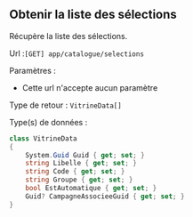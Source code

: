 ## <span id='listeselections'>Obtenir la liste des sélections</span>

Récupère la liste des sélections.

Url :`[GET] app/catalogue/selections`

Paramètres : 

- Cette url n'accepte aucun paramètre

Type de retour : `VitrineData[]`

Type(s) de données :

```csharp
class VitrineData
{
	System.Guid Guid { get; set; }
	string Libelle { get; set; }
	string Code { get; set; }
	string Groupe { get; set; }
	bool EstAutomatique { get; set; }
	Guid? CampagneAssocieeGuid { get; set; }
}

```
